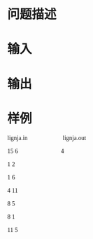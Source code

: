 

# 问题描述



# 输入



# 输出



# 样例


<p>
<span style="font-size:10.5000pt;font-family:&#39;宋体&#39;;"> </span><span style="font-size:10.5000pt;font-family:&#39;宋体&#39;;">lignja.in</span><span style="font-size:10.5000pt;font-family:&#39;宋体&#39;;">                       </span><span style="font-size:10.5000pt;font-family:&#39;宋体&#39;;"></span><span style="font-size:10.5000pt;font-family:&#39;宋体&#39;;"></span><span style="font-size:10.5000pt;font-family:&#39;宋体&#39;;"></span><span style="font-size:10.5000pt;font-family:&#39;宋体&#39;;"></span><span style="font-size:10.5000pt;font-family:&#39;宋体&#39;;"></span><span style="font-size:10.5000pt;font-family:&#39;宋体&#39;;">lignja.out</span><span style="font-size:10.5000pt;font-family:&#39;宋体&#39;;"></span> 
</p>
<p>
<span style="font-size:10.5000pt;font-family:&#39;宋体&#39;;"> </span><span style="font-size:10.5000pt;font-family:&#39;宋体&#39;;">15 6</span><span style="font-size:10.5000pt;font-family:&#39;宋体&#39;;">                            </span><span style="font-size:10.5000pt;font-family:&#39;宋体&#39;;"></span><span style="font-size:10.5000pt;font-family:&#39;宋体&#39;;"></span><span style="font-size:10.5000pt;font-family:&#39;宋体&#39;;"></span><span style="font-size:10.5000pt;font-family:&#39;宋体&#39;;"></span><span style="font-size:10.5000pt;font-family:&#39;宋体&#39;;"></span><span style="font-size:10.5000pt;font-family:&#39;宋体&#39;;"></span><span style="font-size:10.5000pt;font-family:&#39;宋体&#39;;">4</span><span style="font-size:10.5000pt;font-family:&#39;宋体&#39;;"></span> 
</p>
<p>
<span style="font-size:10.5000pt;font-family:&#39;宋体&#39;;"> </span><span style="font-size:10.5000pt;font-family:&#39;宋体&#39;;">1 2</span><span style="font-size:10.5000pt;font-family:&#39;宋体&#39;;"></span> 
</p>
<p>
<span style="font-size:10.5000pt;font-family:&#39;宋体&#39;;"> </span><span style="font-size:10.5000pt;font-family:&#39;宋体&#39;;">1 6</span><span style="font-size:10.5000pt;font-family:&#39;宋体&#39;;"></span> 
</p>
<p>
<span style="font-size:10.5000pt;font-family:&#39;宋体&#39;;"> </span><span style="font-size:10.5000pt;font-family:&#39;宋体&#39;;">4 11</span><span style="font-size:10.5000pt;font-family:&#39;宋体&#39;;"></span> 
</p>
<p>
<span style="font-size:10.5000pt;font-family:&#39;宋体&#39;;"> </span><span style="font-size:10.5000pt;font-family:&#39;宋体&#39;;">8 5</span><span style="font-size:10.5000pt;font-family:&#39;宋体&#39;;"></span> 
</p>
<p>
<span style="font-size:10.5000pt;font-family:&#39;宋体&#39;;"> </span><span style="font-size:10.5000pt;font-family:&#39;宋体&#39;;">8 1</span><span style="font-size:10.5000pt;font-family:&#39;宋体&#39;;"></span> 
</p>
<p>
<span style="font-size:10.5000pt;font-family:&#39;宋体&#39;;"> </span><span style="font-size:10.5000pt;font-family:&#39;宋体&#39;;">11 5</span><span style="font-size:10.5000pt;font-family:&#39;宋体&#39;;"></span> 
</p>
<p>
<br/>
</p>

